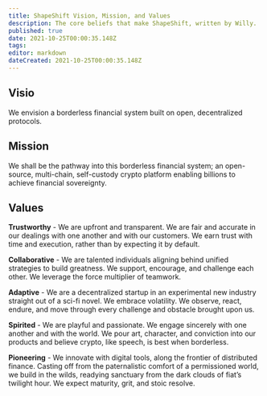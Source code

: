 ```yaml
---
title: ShapeShift Vision, Mission, and Values
description: The core beliefs that make ShapeShift, written by Willy.
published: true
date: 2021-10-25T00:00:35.148Z
tags: 
editor: markdown
dateCreated: 2021-10-25T00:00:35.148Z
---
```


## Visio
We envision a borderless financial system built on open, decentralized protocols.

## Mission
We shall be the pathway into this borderless financial system; an open-source, multi-chain, self-custody crypto platform enabling billions to achieve financial sovereignty.

## Values

**Trustworthy** - We are upfront and transparent. We are fair and accurate in our dealings with one another and with our customers. We earn trust with time and execution, rather than by expecting it by default.

**Collaborative** - We are talented individuals aligning behind unified strategies to build greatness. We support, encourage, and challenge each other. We leverage the force multiplier of teamwork.

**Adaptive** - We are a decentralized startup in an experimental new industry straight out of a sci-fi novel. We embrace volatility. We observe, react, endure, and move through every challenge and obstacle brought upon us.

**Spirited** - We are playful and passionate. We engage sincerely with one another and with the world. We pour art, character, and conviction into our products and believe crypto, like speech, is best when borderless.

**Pioneering** - We innovate with digital tools, along the frontier of distributed finance. Casting off from the paternalistic comfort of a permissioned world, we build in the wilds, readying sanctuary from the dark clouds of fiat’s twilight hour. We expect maturity, grit, and stoic resolve.